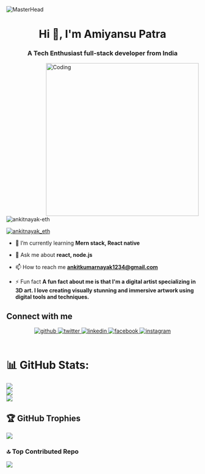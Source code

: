 ![MasterHead](https://upload.wikimedia.org/wikipedia/commons/2/20/Matrix_Digital_rain_banner.gif)
<h1 align="center">Hi 👋, I'm Amiyansu Patra</h1>
<h3 align="center">A Tech Enthusiast full-stack developer from India</h3>
<img align="right" alt="Coding" width="400" src="https://media.tenor.com/-jv0OHYoG3cAAAAi/using-computer-monitors.gif">

<p align="left"> <img src="https://komarev.com/ghpvc/?username=amiyansu&label=Profile%20views&color=0e75b6&style=flat" alt="ankitnayak-eth" /> </p>

<p align="left"> <a href="https://twitter.com/ankitnayak_eth" target="blank"><img src="https://img.shields.io/twitter/follow/ankitnayak_eth?logo=twitter&style=for-the-badge" alt="ankitnayak_eth" /></a> </p>

- 🌱 I’m currently learning **Mern stack, React native**

- 💬 Ask me about **react, node.js**

- 📫 How to reach me **ankitkumarnayak1234@gmail.com**

- ⚡ Fun fact **A fun fact about me is that I'm a digital artist specializing in 3D art. I love creating visually stunning and immersive artwork using digital tools and techniques.**

## Connect with me  
<div align="center">
<a href="https://github.com/AnkitNayak-eth" target="_blank">
<img src=https://img.shields.io/badge/github-%2324292e.svg?&style=for-the-badge&logo=github&logoColor=white alt=github style="margin-bottom: 5px;" />
</a>
<a href="https://twitter.com/ankitnayak_eth" target="_blank">
<img src=https://img.shields.io/badge/twitter-%2300acee.svg?&style=for-the-badge&logo=twitter&logoColor=white alt=twitter style="margin-bottom: 5px;" />
</a>
<a href="https://linkedin.com/in/ankitnayaketh" target="_blank">
<img src=https://img.shields.io/badge/linkedin-%231E77B5.svg?&style=for-the-badge&logo=linkedin&logoColor=white alt=linkedin style="margin-bottom: 5px;" />
</a>
<a href="https://www.facebook.com/ankitnayak.eth" target="_blank">
<img src=https://img.shields.io/badge/facebook-%232E87FB.svg?&style=for-the-badge&logo=facebook&logoColor=white alt=facebook style="margin-bottom: 5px;" />
</a>
<a href="https://instagram.com/ankitnayak.eth" target="_blank">
<img src=https://img.shields.io/badge/instagram-%23000000.svg?&style=for-the-badge&logo=instagram&logoColor=white alt=instagram style="margin-bottom: 5px;" />
</a>  
</div>  
  

<br/>  


# 📊 GitHub Stats:
![](https://github-readme-stats.vercel.app/api?username=AnkitNayak-eth&theme=dark&hide_border=false&include_all_commits=true&count_private=false)<br/>
![](https://github-readme-streak-stats.herokuapp.com/?user=AnkitNayak-eth&theme=dark&hide_border=false)<br/>
![](https://github-readme-stats.vercel.app/api/top-langs/?username=AnkitNayak-eth&theme=dark&hide_border=false&include_all_commits=true&count_private=false&layout=compact)

## 🏆 GitHub Trophies
![](https://github-profile-trophy.vercel.app/?username=AnkitNayak-eth&theme=radical&no-frame=false&no-bg=false&margin-w=4)

### 🔝 Top Contributed Repo
![](https://github-contributor-stats.vercel.app/api?username=AnkitNayak-eth&limit=5&theme=dark&combine_all_yearly_contributions=true)
